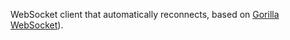 WebSocket client that automatically reconnects, based on [Gorilla WebSocket](https://github.com/gorilla/websocket)).
